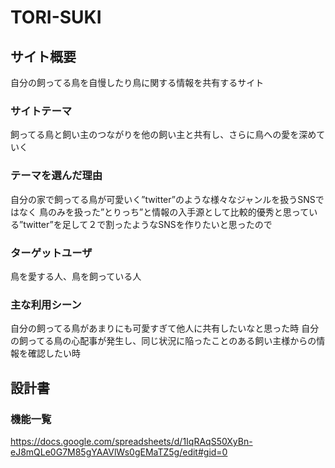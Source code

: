# TORI-SUKI

## サイト概要
自分の飼ってる鳥を自慢したり鳥に関する情報を共有するサイト

### サイトテーマ
飼ってる鳥と飼い主のつながりを他の飼い主と共有し、さらに鳥への愛を深めていく

### テーマを選んだ理由
自分の家で飼ってる鳥が可愛いく”twitter”のような様々なジャンルを扱うSNSではなく
鳥のみを扱った”とりっち”と情報の入手源として比較的優秀と思っている”twitter”を足して２で割ったようなSNSを作りたいと思ったので

### ターゲットユーザ
鳥を愛する人、鳥を飼っている人

### 主な利用シーン
自分の飼ってる鳥があまりにも可愛すぎて他人に共有したいなと思った時
自分の飼ってる鳥の心配事が発生し、同じ状況に陥ったことのある飼い主様からの情報を確認したい時

## 設計書

### 機能一覧
<https://docs.google.com/spreadsheets/d/1IqRAqS50XyBn-eJ8mQLe0G7M85gYAAVlWs0gEMaTZ5g/edit#gid=0>